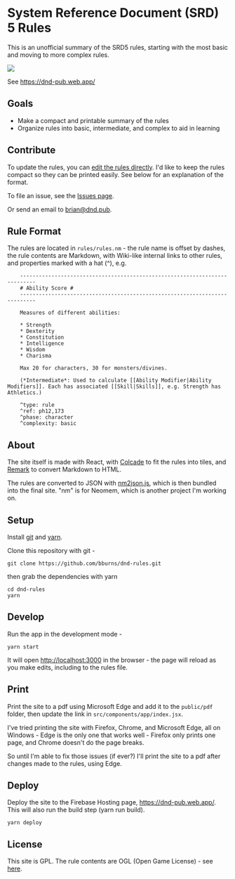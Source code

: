 # System Reference Document (SRD) 5 Rules

This is an unofficial summary of the SRD5 rules, starting with the most basic and moving to more complex rules. 

![](./public/images/screenshot1200px.jpg)

See https://dnd-pub.web.app/

## Goals

- Make a compact and printable summary of the rules
- Organize rules into basic, intermediate, and complex to aid in learning


## Contribute

To update the rules, you can <a href="https://github.com/bburns/dnd-rules/edit/master/rules/rules.nm">edit the rules directly</a>. I'd like to keep the rules compact so they can be printed easily. See below for an explanation of the format.

To file an issue, see the <a href="https://github.com/bburns/dnd-rules/issues">Issues page</a>.

Or send an email to <a href="mailto:brian@dnd.pub">brian@dnd.pub</a>.


## Rule Format

The rules are located in `rules/rules.nm` - the rule name is offset by dashes, the rule contents are Markdown, with Wiki-like internal links to other rules, and properties marked with a hat (^), e.g. 

        ---------------------------------------------------------------------------
        # Ability Score #
        ---------------------------------------------------------------------------

        Measures of different abilities: 

        * Strength
        * Dexterity
        * Constitution
        * Intelligence
        * Wisdom
        * Charisma

        Max 20 for characters, 30 for monsters/divines. 

        (*Intermediate*: Used to calculate [[Ability Modifier|Ability Modifiers]]. Each has associated [[Skill|Skills]], e.g. Strength has Athletics.)

        ^type: rule
        ^ref: ph12,173
        ^phase: character
        ^complexity: basic


## About

The site itself is made with React, with <a href="https://github.com/desandro/colcade">Colcade</a> to fit the rules into tiles, and <a href="https://github.com/remarkjs/remark">Remark</a> to convert Markdown to HTML. 

The rules are converted to JSON with <a href="https://github.com/bburns/dnd-rules/blob/master/scripts/nm2json.js">nm2json.js</a>, which is then bundled into the final site. "nm" is for Neomem, which is another project I'm working on. 


## Setup

Install [git](https://git-scm.com/downloads) and [yarn](https://yarnpkg.com/getting-started/install).

Clone this repository with git - 

    git clone https://github.com/bburns/dnd-rules.git

then grab the dependencies with yarn

    cd dnd-rules
    yarn


## Develop

Run the app in the development mode - 

    yarn start

It will open [http://localhost:3000](http://localhost:3000) in the browser - the page will reload as you make edits, including to the rules file.


## Print

Print the site to a pdf using Microsoft Edge and add it to the `public/pdf` folder, then update the link in `src/components/app/index.jsx`.

I've tried printing the site with Firefox, Chrome, and Microsoft Edge, all on Windows - Edge is the only one that works well - Firefox only prints one page, and Chrome doesn't do the page breaks. 

So until I'm able to fix those issues (if ever?) I'll print the site to a pdf after changes made to the rules, using Edge. 


## Deploy

Deploy the site to the Firebase Hosting page, https://dnd-pub.web.app/. This will also run the build step (yarn run build). 

    yarn deploy


## License

This site is GPL. The rule contents are OGL (Open Game License) - see <a href="https://raw.githubusercontent.com/bburns/dnd-rules/master/OGL">here</a>.
